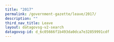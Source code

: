 ```yaml
---
title: "2017"
permalink: /government-gazette/leave/2017/
description: ""
third_nav_title: Leave
layout: datagovsg-v2-search
datagovsg-id: d_6c05666f1b493da0dca7e32859991cdf
---
```

